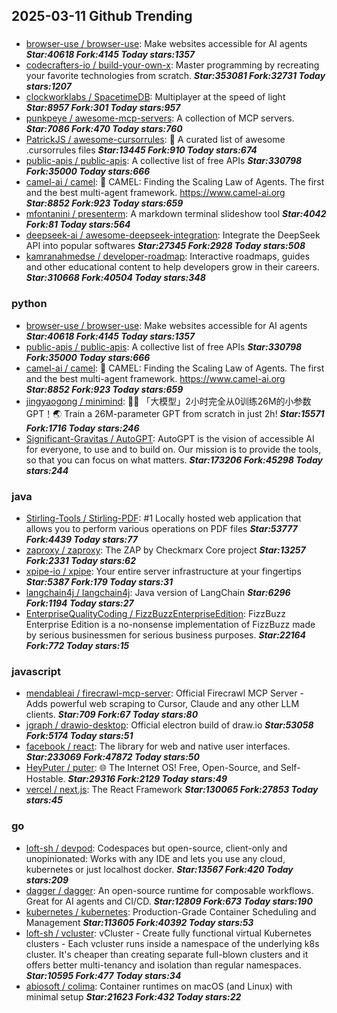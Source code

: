 ## 2025-03-11 Github Trending

### 
* [browser-use / browser-use](https://github.com/browser-use/browser-use): Make websites accessible for AI agents ***Star:40618 Fork:4145 Today stars:1357***
* [codecrafters-io / build-your-own-x](https://github.com/codecrafters-io/build-your-own-x): Master programming by recreating your favorite technologies from scratch. ***Star:353081 Fork:32731 Today stars:1207***
* [clockworklabs / SpacetimeDB](https://github.com/clockworklabs/SpacetimeDB): Multiplayer at the speed of light ***Star:8957 Fork:301 Today stars:957***
* [punkpeye / awesome-mcp-servers](https://github.com/punkpeye/awesome-mcp-servers): A collection of MCP servers. ***Star:7086 Fork:470 Today stars:760***
* [PatrickJS / awesome-cursorrules](https://github.com/PatrickJS/awesome-cursorrules): 📄 A curated list of awesome .cursorrules files ***Star:13445 Fork:910 Today stars:674***
* [public-apis / public-apis](https://github.com/public-apis/public-apis): A collective list of free APIs ***Star:330798 Fork:35000 Today stars:666***
* [camel-ai / camel](https://github.com/camel-ai/camel): 🐫 CAMEL: Finding the Scaling Law of Agents. The first and the best multi-agent framework. https://www.camel-ai.org ***Star:8852 Fork:923 Today stars:659***
* [mfontanini / presenterm](https://github.com/mfontanini/presenterm): A markdown terminal slideshow tool ***Star:4042 Fork:81 Today stars:564***
* [deepseek-ai / awesome-deepseek-integration](https://github.com/deepseek-ai/awesome-deepseek-integration): Integrate the DeepSeek API into popular softwares ***Star:27345 Fork:2928 Today stars:508***
* [kamranahmedse / developer-roadmap](https://github.com/kamranahmedse/developer-roadmap): Interactive roadmaps, guides and other educational content to help developers grow in their careers. ***Star:310668 Fork:40504 Today stars:348***

### python
* [browser-use / browser-use](https://github.com/browser-use/browser-use): Make websites accessible for AI agents ***Star:40618 Fork:4145 Today stars:1357***
* [public-apis / public-apis](https://github.com/public-apis/public-apis): A collective list of free APIs ***Star:330798 Fork:35000 Today stars:666***
* [camel-ai / camel](https://github.com/camel-ai/camel): 🐫 CAMEL: Finding the Scaling Law of Agents. The first and the best multi-agent framework. https://www.camel-ai.org ***Star:8852 Fork:923 Today stars:659***
* [jingyaogong / minimind](https://github.com/jingyaogong/minimind): 🚀🚀 「大模型」2小时完全从0训练26M的小参数GPT！🌏 Train a 26M-parameter GPT from scratch in just 2h! ***Star:15571 Fork:1716 Today stars:246***
* [Significant-Gravitas / AutoGPT](https://github.com/Significant-Gravitas/AutoGPT): AutoGPT is the vision of accessible AI for everyone, to use and to build on. Our mission is to provide the tools, so that you can focus on what matters. ***Star:173206 Fork:45298 Today stars:244***

### java
* [Stirling-Tools / Stirling-PDF](https://github.com/Stirling-Tools/Stirling-PDF): #1 Locally hosted web application that allows you to perform various operations on PDF files ***Star:53777 Fork:4439 Today stars:77***
* [zaproxy / zaproxy](https://github.com/zaproxy/zaproxy): The ZAP by Checkmarx Core project ***Star:13257 Fork:2331 Today stars:62***
* [xpipe-io / xpipe](https://github.com/xpipe-io/xpipe): Your entire server infrastructure at your fingertips ***Star:5387 Fork:179 Today stars:31***
* [langchain4j / langchain4j](https://github.com/langchain4j/langchain4j): Java version of LangChain ***Star:6296 Fork:1194 Today stars:27***
* [EnterpriseQualityCoding / FizzBuzzEnterpriseEdition](https://github.com/EnterpriseQualityCoding/FizzBuzzEnterpriseEdition): FizzBuzz Enterprise Edition is a no-nonsense implementation of FizzBuzz made by serious businessmen for serious business purposes. ***Star:22164 Fork:772 Today stars:15***

### javascript
* [mendableai / firecrawl-mcp-server](https://github.com/mendableai/firecrawl-mcp-server): Official Firecrawl MCP Server - Adds powerful web scraping to Cursor, Claude and any other LLM clients. ***Star:709 Fork:67 Today stars:80***
* [jgraph / drawio-desktop](https://github.com/jgraph/drawio-desktop): Official electron build of draw.io ***Star:53058 Fork:5174 Today stars:51***
* [facebook / react](https://github.com/facebook/react): The library for web and native user interfaces. ***Star:233069 Fork:47872 Today stars:50***
* [HeyPuter / puter](https://github.com/HeyPuter/puter): 🌐 The Internet OS! Free, Open-Source, and Self-Hostable. ***Star:29316 Fork:2129 Today stars:49***
* [vercel / next.js](https://github.com/vercel/next.js): The React Framework ***Star:130065 Fork:27853 Today stars:45***

### go
* [loft-sh / devpod](https://github.com/loft-sh/devpod): Codespaces but open-source, client-only and unopinionated: Works with any IDE and lets you use any cloud, kubernetes or just localhost docker. ***Star:13567 Fork:420 Today stars:209***
* [dagger / dagger](https://github.com/dagger/dagger): An open-source runtime for composable workflows. Great for AI agents and CI/CD. ***Star:12809 Fork:673 Today stars:190***
* [kubernetes / kubernetes](https://github.com/kubernetes/kubernetes): Production-Grade Container Scheduling and Management ***Star:113605 Fork:40392 Today stars:53***
* [loft-sh / vcluster](https://github.com/loft-sh/vcluster): vCluster - Create fully functional virtual Kubernetes clusters - Each vcluster runs inside a namespace of the underlying k8s cluster. It's cheaper than creating separate full-blown clusters and it offers better multi-tenancy and isolation than regular namespaces. ***Star:10595 Fork:477 Today stars:34***
* [abiosoft / colima](https://github.com/abiosoft/colima): Container runtimes on macOS (and Linux) with minimal setup ***Star:21623 Fork:432 Today stars:22***
